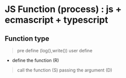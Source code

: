 # JS Function (process) : js + ecmascript + typescript
## Function type

> pre define (log(),write())
> user define
- define the function (R)
> call the function (S)
> passing the argument (D)